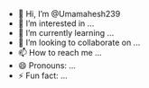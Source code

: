 - 👋 Hi, I’m @Umamahesh239
- 👀 I’m interested in ...
- 🌱 I’m currently learning ...
- 💞️ I’m looking to collaborate on ...
- 📫 How to reach me ...
- 😄 Pronouns: ...
- ⚡ Fun fact: ...

<!---
Umamahesh239/Umamahesh239 is a ✨ special ✨ repository because its `README.md` (this file) appears on your GitHub profile.
You can click the Preview link to take a look at your changes.
--->
